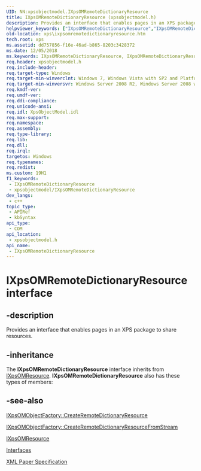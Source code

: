 ```yaml
---
UID: NN:xpsobjectmodel.IXpsOMRemoteDictionaryResource
title: IXpsOMRemoteDictionaryResource (xpsobjectmodel.h)
description: Provides an interface that enables pages in an XPS package to share resources.
helpviewer_keywords: ["IXpsOMRemoteDictionaryResource","IXpsOMRemoteDictionaryResource interface [XPS Documents and Packaging]","IXpsOMRemoteDictionaryResource interface [XPS Documents and Packaging]","described","xps.ixpsomremotedictionaryresource","xpsobjectmodel/IXpsOMRemoteDictionaryResource"]
old-location: xps\ixpsomremotedictionaryresource.htm
tech.root: xps
ms.assetid: dd757856-f16e-46ad-b865-8203c3428372
ms.date: 12/05/2018
ms.keywords: IXpsOMRemoteDictionaryResource, IXpsOMRemoteDictionaryResource interface [XPS Documents and Packaging], IXpsOMRemoteDictionaryResource interface [XPS Documents and Packaging],described, xps.ixpsomremotedictionaryresource, xpsobjectmodel/IXpsOMRemoteDictionaryResource
req.header: xpsobjectmodel.h
req.include-header: 
req.target-type: Windows
req.target-min-winverclnt: Windows 7, Windows Vista with SP2 and Platform Update for Windows Vista [desktop apps \| UWP apps]
req.target-min-winversvr: Windows Server 2008 R2, Windows Server 2008 with SP2 and Platform Update for Windows Server 2008 [desktop apps \| UWP apps]
req.kmdf-ver: 
req.umdf-ver: 
req.ddi-compliance: 
req.unicode-ansi: 
req.idl: XpsObjectModel.idl
req.max-support: 
req.namespace: 
req.assembly: 
req.type-library: 
req.lib: 
req.dll: 
req.irql: 
targetos: Windows
req.typenames: 
req.redist: 
ms.custom: 19H1
f1_keywords:
 - IXpsOMRemoteDictionaryResource
 - xpsobjectmodel/IXpsOMRemoteDictionaryResource
dev_langs:
 - c++
topic_type:
 - APIRef
 - kbSyntax
api_type:
 - COM
api_location:
 - xpsobjectmodel.h
api_name:
 - IXpsOMRemoteDictionaryResource
---
```


# IXpsOMRemoteDictionaryResource interface


## -description

Provides an interface that enables pages in an XPS package to  share resources.

## -inheritance

The <b>IXpsOMRemoteDictionaryResource</b> interface inherits from <a href="/previous-versions/windows/desktop/dd372762(v=vs.85)">IXpsOMResource</a>. <b>IXpsOMRemoteDictionaryResource</b> also has these types of members:

## -see-also

<a href="/windows/desktop/api/xpsobjectmodel/nf-xpsobjectmodel-ixpsomobjectfactory-createremotedictionaryresource">IXpsOMObjectFactory::CreateRemoteDictionaryResource</a>



<a href="/windows/desktop/api/xpsobjectmodel/nf-xpsobjectmodel-ixpsomobjectfactory-createremotedictionaryresourcefromstream">IXpsOMObjectFactory::CreateRemoteDictionaryResourceFromStream</a>



<a href="/previous-versions/windows/desktop/dd372762(v=vs.85)">IXpsOMResource</a>



<a href="/previous-versions/windows/desktop/dd316980(v=vs.85)">Interfaces</a>



<a href="https://www.ecma-international.org/activities/XML%20Paper%20Specification/XPS%20Standard%20WD%201.6.pdf">XML Paper Specification</a>
